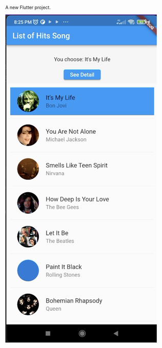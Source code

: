 A new Flutter project.

![Alt text](https://raw.githubusercontent.com/mikkelofficial7/flutter_song_lyrics/main/Screen%20Shot%202022-12-12%20at%2020.50.36.png?raw=true "Screenshot 1")
